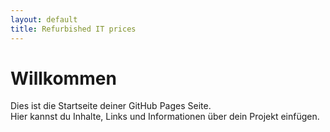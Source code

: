 ```yaml
---
layout: default
title: Refurbished IT prices
---
```


# Willkommen

Dies ist die Startseite deiner GitHub Pages Seite.  
Hier kannst du Inhalte, Links und Informationen über dein Projekt einfügen.
